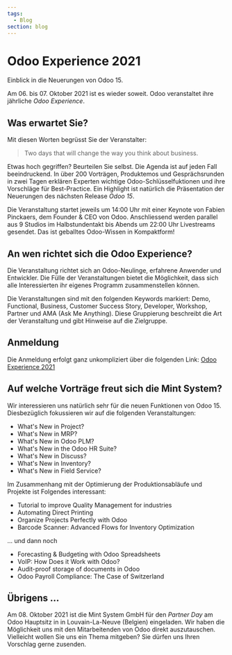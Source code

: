 ```yaml
---
tags:
  - Blog
section: blog
---
```


# Odoo Experience 2021

Einblick in die Neuerungen von Odoo 15.

Am 06. bis 07. Oktober 2021 ist es wieder soweit. Odoo veranstaltet ihre jährliche _Odoo Experience_.

## Was erwartet Sie?

Mit diesen Worten begrüsst Sie der Veranstalter:

> Two days that will change the way you think about business.

Etwas hoch gegriffen? Beurteilen Sie selbst. Die Agenda ist auf jeden Fall beeindruckend. In über 200 Vorträgen, Produktemos und Gesprächsrunden in zwei Tagen erklären Experten wichtige Odoo-Schlüsselfuktionen und ihre Vorschläge für Best-Practice. Ein Highlight ist natürlich die Präsentation der Neuerungen des nächsten Release _Odoo 15_.

Die Veranstaltung startet jeweils um 14:00 Uhr mit einer Keynote von Fabien Pinckaers, dem Founder & CEO von Odoo. Anschliessend werden parallel aus 9 Studios im Halbstundentakt bis Abends um 22:00 Uhr Livestreams gesendet. Das ist geballtes Odoo-Wissen in Kompaktform!

## An wen richtet sich die Odoo Experience?

Die Veranstaltung richtet sich an Odoo-Neulinge, erfahrene Anwender und Entwickler. Die Fülle der Veranstaltungen bietet die Möglichkeit, dass sich alle Interessierten ihr eigenes Programm zusammenstellen können.

Die Veranstaltungen sind mit den folgenden Keywords markiert:
Demo, Functional, Business, Customer Success Story, Developer, Workshop, Partner und AMA (Ask Me Anything). Diese Gruppierung beschreibt die Art der Veranstaltung und gibt Hinweise auf die Zielgruppe.

## Anmeldung

Die Anmeldung erfolgt ganz unkompliziert über die folgenden Link: [Odoo Experience 2021](https://www.odoo.com/event/odoo-experience-2021-2847/page/oxp21-introduction)

## Auf welche Vorträge freut sich die Mint System?

Wir interessieren uns natürlich sehr für die neuen Funktionen von Odoo 15. Diesbezüglich fokussieren wir auf die folgenden Veranstaltungen:

- What's New in Project?
- What's New in MRP?
- What's New in Odoo PLM?
- What's New in the Odoo HR Suite?
- What's New in Discuss?
- What's New in Inventory?
- What's New in Field Service?

Im Zusammenhang mit der Optimierung der Produktionsabläufe und Projekte ist Folgendes interessant:

- Tutorial to improve Quality Management for industries
- Automating Direct Printing
- Organize Projects Perfectly with Odoo
- Barcode Scanner: Advanced Flows for Inventory Optimization

... und dann noch

- Forecasting & Budgeting with Odoo Spreadsheets
- VoIP: How Does it Work with Odoo?
- Audit-proof storage of documents in Odoo
- Odoo Payroll Compliance: The Case of Switzerland

## Übrigens ...

Am 08. Oktober 2021 ist die Mint System GmbH für den _Partner Day_ am Odoo Hauptsitz in in Louvain-La-Neuve (Belgien) eingeladen. Wir haben die Möglichkeit uns mit den Mitarbeitenden von Odoo direkt auszutauschen. Vielleicht wollen Sie uns ein Thema mitgeben? Sie dürfen uns Ihren Vorschlag gerne zusenden.
